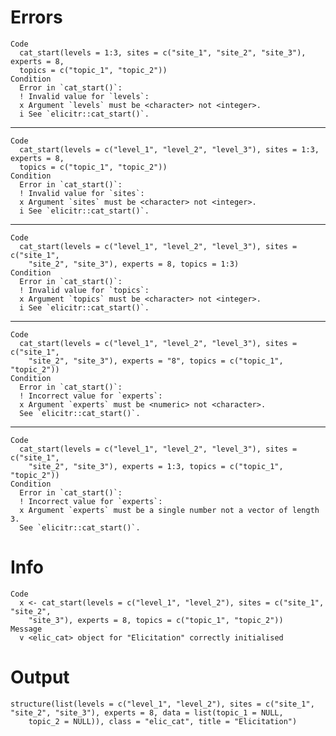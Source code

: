 # Errors

    Code
      cat_start(levels = 1:3, sites = c("site_1", "site_2", "site_3"), experts = 8,
      topics = c("topic_1", "topic_2"))
    Condition
      Error in `cat_start()`:
      ! Invalid value for `levels`:
      x Argument `levels` must be <character> not <integer>.
      i See `elicitr::cat_start()`.

---

    Code
      cat_start(levels = c("level_1", "level_2", "level_3"), sites = 1:3, experts = 8,
      topics = c("topic_1", "topic_2"))
    Condition
      Error in `cat_start()`:
      ! Invalid value for `sites`:
      x Argument `sites` must be <character> not <integer>.
      i See `elicitr::cat_start()`.

---

    Code
      cat_start(levels = c("level_1", "level_2", "level_3"), sites = c("site_1",
        "site_2", "site_3"), experts = 8, topics = 1:3)
    Condition
      Error in `cat_start()`:
      ! Invalid value for `topics`:
      x Argument `topics` must be <character> not <integer>.
      i See `elicitr::cat_start()`.

---

    Code
      cat_start(levels = c("level_1", "level_2", "level_3"), sites = c("site_1",
        "site_2", "site_3"), experts = "8", topics = c("topic_1", "topic_2"))
    Condition
      Error in `cat_start()`:
      ! Incorrect value for `experts`:
      x Argument `experts` must be <numeric> not <character>.
      See `elicitr::cat_start()`.

---

    Code
      cat_start(levels = c("level_1", "level_2", "level_3"), sites = c("site_1",
        "site_2", "site_3"), experts = 1:3, topics = c("topic_1", "topic_2"))
    Condition
      Error in `cat_start()`:
      ! Incorrect value for `experts`:
      x Argument `experts` must be a single number not a vector of length 3.
      See `elicitr::cat_start()`.

# Info

    Code
      x <- cat_start(levels = c("level_1", "level_2"), sites = c("site_1", "site_2",
        "site_3"), experts = 8, topics = c("topic_1", "topic_2"))
    Message
      v <elic_cat> object for "Elicitation" correctly initialised

# Output

    structure(list(levels = c("level_1", "level_2"), sites = c("site_1", 
    "site_2", "site_3"), experts = 8, data = list(topic_1 = NULL, 
        topic_2 = NULL)), class = "elic_cat", title = "Elicitation")

